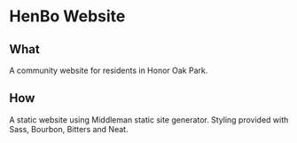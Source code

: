 # HenBo Website

## What

A community website for residents in Honor Oak Park.

## How

A static website using Middleman static site generator. Styling provided with Sass, Bourbon, Bitters and Neat.
